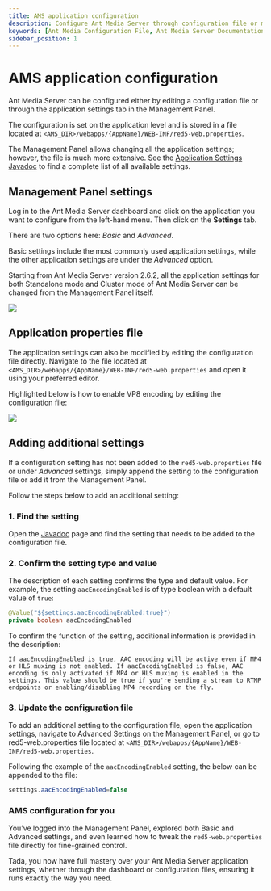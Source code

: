 ```yaml
---
title: AMS application configuration
description: Configure Ant Media Server through configuration file or management console.
keywords: [Ant Media Configuration File, Ant Media Server Documentation, Ant Media Server Tutorials, Ant Media Management Panel, Ant Media Settings, Ant Media Configuration]
sidebar_position: 1
---
```


# AMS application configuration

Ant Media Server can be configured either by editing a configuration file or through the application settings tab in the Management Panel. 

The configuration is set on the application level and is stored in a file located at ```<AMS_DIR>/webapps/{AppName}/WEB-INF/red5-web.properties```. 

The Management Panel allows changing all the application settings; however, the file is much more extensive. See the [Application Settings Javadoc](https://antmedia.io/javadoc/io/antmedia/AppSettings.html) to find a complete list of all available settings.

## Management Panel settings

Log in to the Ant Media Server dashboard and click on the application you want to configure from the left-hand menu. Then click on the **Settings** tab.

There are two options here: *Basic* and *Advanced*.

Basic settings include the most commonly used application settings, while the other application settings are under the *Advanced* option.

Starting from Ant Media Server version 2.6.2, all the application settings for both Standalone mode and Cluster mode of Ant Media Server can be changed from the Management Panel itself.

![](@site/static/img/configuration-and-testing/application-settings.png)
  

## Application properties file

The application settings can also be modified by editing the configuration file directly. Navigate to the file located at ```<AMS_DIR>/webapps/{AppName}/WEB-INF/red5-web.properties``` and open it using your preferred editor.

Highlighted below is how to enable VP8 encoding by editing the configuration file:

![](@site/static/img/configuration-and-testing/application-settings-properties.png)


## Adding additional settings

If a configuration setting has not been added to the ```red5-web.properties``` file or under *Advanced* settings, simply append the setting to the configuration file or add it from the Management Panel.

Follow the steps below to add an additional setting:

### 1. Find the setting

Open the [Javadoc](https://antmedia.io/javadoc/io/antmedia/AppSettings.html) page and find the setting that needs to be added to the configuration file. 

### 2. Confirm the setting type and value

The description of each setting confirms the type and default value. For example, the setting  ```aacEncodingEnabled``` is of type boolean with a default value of ```true```:

```java
@Value("${settings.aacEncodingEnabled:true}") 
private boolean aacEncodingEnabled 
```

To confirm the function of the setting, additional information is provided in the description:

    If aacEncodingEnabled is true, AAC encoding will be active even if MP4 or HLS muxing is not enabled. If aacEncodingEnabled is false, AAC encoding is only activated if MP4 or HLS muxing is enabled in the settings. This value should be true if you're sending a stream to RTMP endpoints or enabling/disabling MP4 recording on the fly.
        

### 3. Update the configuration file

To add an additional setting to the configuration file, open the application settings, navigate to Advanced Settings on the Management Panel, or go to red5-web.properties file located at ```<AMS_DIR>/webapps/{AppName}/WEB-INF/red5-web.properties```.

Following the example of the ```aacEncodingEnabled``` setting, the below can be appended to the file:

```java  
settings.aacEncodingEnabled=false
```

### AMS configuration for you

You’ve logged into the Management Panel, explored both Basic and Advanced settings, and even learned how to tweak the `red5-web.properties` file directly for fine-grained control.

Tada, you now have full mastery over your Ant Media Server application settings, whether through the dashboard or configuration files, ensuring it runs exactly the way you need.